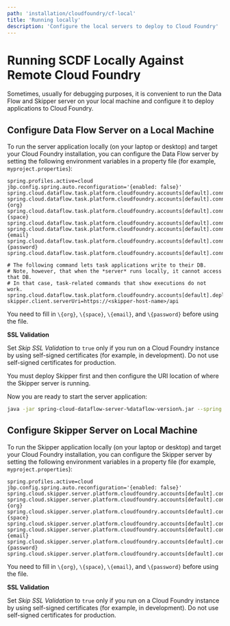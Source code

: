 ```yaml
---
path: 'installation/cloudfoundry/cf-local'
title: 'Running locally'
description: 'Configure the local servers to deploy to Cloud Foundry'
---
```


# Running SCDF Locally Against Remote Cloud Foundry

Sometimes, usually for debugging purposes, it is convenient to run the Data Flow and Skipper server on your local machine and configure it to deploy applications to Cloud Foundry.

## Configure Data Flow Server on a Local Machine

To run the server application locally (on your laptop or desktop) and target your Cloud Foundry installation, you can configure the Data Flow server by setting the following environment variables in a property file (for example, `myproject.properties`):

```properties
spring.profiles.active=cloud
jbp.config.spring.auto.reconfiguration='{enabled: false}'
spring.cloud.dataflow.task.platform.cloudfoundry.accounts[default].connection.url=https://api.run.pivotal.io
spring.cloud.dataflow.task.platform.cloudfoundry.accounts[default].connection.org={org}
spring.cloud.dataflow.task.platform.cloudfoundry.accounts[default].connection.space={space}
spring.cloud.dataflow.task.platform.cloudfoundry.accounts[default].connection.domain=cfapps.io
spring.cloud.dataflow.task.platform.cloudfoundry.accounts[default].connection.username={email}
spring.cloud.dataflow.task.platform.cloudfoundry.accounts[default].connection.password={password}
spring.cloud.dataflow.task.platform.cloudfoundry.accounts[default].connection.skipSslValidation=false

# The following command lets task applications write to their DB.
# Note, however, that when the *server* runs locally, it cannot access that DB.
# In that case, task-related commands that show executions do not work.
spring.cloud.dataflow.task.platform.cloudfoundry.accounts[default].deployment.services=mysqlcups
skipper.client.serverUri=https://<skipper-host-name>/api
```

You need to fill in `\{org}`, `\{space}`, `\{email}`, and `\{password}` before using the file.

<!--WARNING-->

**SSL Validation**

Set _Skip SSL Validation_ to `true` only if you run on a Cloud Foundry
instance by using self-signed certificates (for example, in
development). Do not use self-signed certificates for production.

<!--END_WARNING-->

<!--NOTE-->

You must deploy Skipper first and then configure the URI location of where the Skipper server is running.

<!--END_NOTE-->

Now you are ready to start the server application:

```bash
java -jar spring-cloud-dataflow-server-%dataflow-version%.jar --spring.config.additional-location=<PATH-TO-FILE>/foo.properties
```

## Configure Skipper Server on Local Machine

To run the Skipper application locally (on your laptop or desktop) and target your Cloud Foundry installation, you can configure the Skipper server by setting the following environment variables in a property file (for example, `myproject.properties`):

```properties
spring.profiles.active=cloud
jbp.config.spring.auto.reconfiguration='{enabled: false}'
spring.cloud.skipper.server.platform.cloudfoundry.accounts[default].connection.url=https://api.run.pivotal.io
spring.cloud.skipper.server.platform.cloudfoundry.accounts[default].connection.org={org}
spring.cloud.skipper.server.platform.cloudfoundry.accounts[default].connection.space={space}
spring.cloud.skipper.server.platform.cloudfoundry.accounts[default].connection.domain=cfapps.io
spring.cloud.skipper.server.platform.cloudfoundry.accounts[default].connection.username={email}
spring.cloud.skipper.server.platform.cloudfoundry.accounts[default].connection.password={password}
spring.cloud.skipper.server.platform.cloudfoundry.accounts[default].connection.skipSslValidation=false
```

You need to fill in `\{org}`, `\{space}`, `\{email}`, and `\{password}` before using the file.

<!--WARNING-->

**SSL Validation**

Set _Skip SSL Validation_ to `true` only if you run on a Cloud Foundry
instance by using self-signed certificates (for example, in
development). Do not use self-signed certificates for production.

<!--END_WARNING-->
